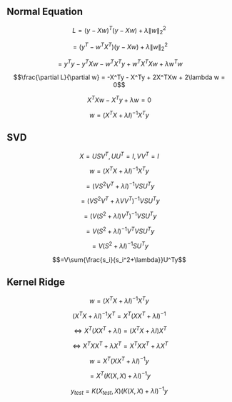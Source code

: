 ## Normal Equation

$$L = (y-Xw)^T(y-Xw) + \lambda \left\|w\right\|^2_2$$

$$=(y^T-w^TX^T)(y-Xw) + \lambda \left\|w\right\|^2_2$$

$$=y^Ty-y^TXw-w^TX^Ty+w^TX^TXw + \lambda w^Tw$$

$$\frac{\partial L}{\partial w} = -X^Ty - X^Ty + 2X^TXw + 2\lambda w = 0$$

$$X^TXw - X^Ty + \lambda w = 0$$

$$w = (X^TX + \lambda I)^{-1}X^Ty$$

## SVD

$$X=USV^T,UU^T=I,VV^T=I$$

$$w = (X^TX + \lambda I)^{-1}X^Ty$$

$$=(VS^2V^T+\lambda I)^{-1}VSU^Ty$$

$$=(VS^2V^T+\lambda VV^T)^{-1}VSU^Ty$$

$$=(V(S^2+\lambda I)V^T)^{-1}VSU^Ty$$

$$=V(S^2+\lambda I)^{-1}V^TVSU^Ty$$

$$=V(S^2+\lambda I)^{-1}SU^Ty$$

$$=V\sum{\frac{s_i}{s_i^2+\lambda}}U^Ty$$

## Kernel Ridge

$$w = (X^TX + \lambda I)^{-1}X^Ty$$

$$(X^TX + \lambda I)^{-1}X^T = X^T(XX^T+\lambda I)^{-1}$$

$$ \Leftrightarrow X^T(XX^T+\lambda I)=(X^TX + \lambda I)X^T$$

$$ \Leftrightarrow X^TXX^T+\lambda X^T=X^TXX^T+\lambda X^T$$

$$w = X^T(XX^T + \lambda I)^{-1}y$$

$$= X^T(K(X, X) + \lambda I)^{-1}y$$

$$y_{test} = K(X_{test}, X)(K(X, X) + \lambda I)^{-1}y$$
